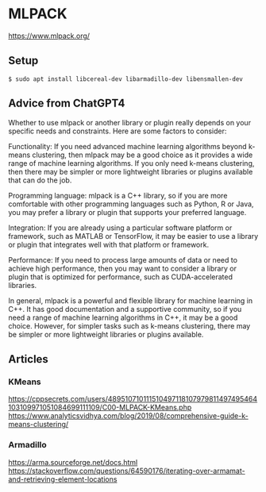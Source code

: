 # MLPACK

https://www.mlpack.org/

## Setup

```
$ sudo apt install libcereal-dev libarmadillo-dev libensmallen-dev
```

## Advice from ChatGPT4

Whether to use mlpack or another library or plugin really depends on
your specific needs and constraints. Here are some factors to
consider:

Functionality: If you need advanced machine learning algorithms beyond
k-means clustering, then mlpack may be a good choice as it provides a
wide range of machine learning algorithms. If you only need k-means
clustering, then there may be simpler or more lightweight libraries or
plugins available that can do the job.

Programming language: mlpack is a C++ library, so if you are more
comfortable with other programming languages such as Python, R or
Java, you may prefer a library or plugin that supports your preferred
language.

Integration: If you are already using a particular software platform
or framework, such as MATLAB or TensorFlow, it may be easier to use a
library or plugin that integrates well with that platform or
framework.

Performance: If you need to process large amounts of data or need to
achieve high performance, then you may want to consider a library or
plugin that is optimized for performance, such as CUDA-accelerated
libraries.

In general, mlpack is a powerful and flexible library for machine
learning in C++. It has good documentation and a supportive community,
so if you need a range of machine learning algorithms in C++, it may
be a good choice. However, for simpler tasks such as k-means
clustering, there may be simpler or more lightweight libraries or
plugins available.

## Articles

### KMeans

https://cppsecrets.com/users/489510710111510497118107979811497495464103109971051084699111109/C00-MLPACK-KMeans.php
https://www.analyticsvidhya.com/blog/2019/08/comprehensive-guide-k-means-clustering/

### Armadillo

https://arma.sourceforge.net/docs.html
https://stackoverflow.com/questions/64590176/iterating-over-armamat-and-retrieving-element-locations


